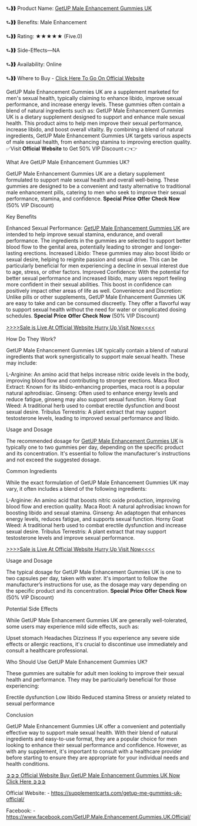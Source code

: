 ⮑❱❱ Product Name: [GetUP Male Enhancement Gummies UK](https://supplementcarts.com/getup-me-gummies-uk-official/)

⮑❱❱ Benefits: Male Enhancement

⮑❱❱ Rating: ★★★★★ (Five.0)

⮑❱❱ Side-Effects—NA

⮑❱❱ Availability: Online

⮑❱❱ Where to Buy - [Click Here To Go On Official Website](https://supplementcarts.com/getup-me-gummies-uk-official/)


GetUP Male Enhancement Gummies UK are a supplement marketed for men's sexual health, typically claiming to enhance libido, improve sexual performance, and increase energy levels. These gummies often contain a blend of natural ingredients such as: GetUP Male Enhancement Gummies UK is a dietary supplement designed to support and enhance male sexual health. This product aims to help men improve their sexual performance, increase libido, and boost overall vitality. By combining a blend of natural ingredients, GetUP Male Enhancement Gummies UK targets various aspects of male sexual health, from enhancing stamina to improving erection quality. ✅Visit 𝐎𝐟𝐟𝐢𝐜𝐢𝐚𝐥 𝐖𝐞𝐛𝐬𝐢𝐭𝐞 to Get 50% VIP Discount 👉👉

What Are GetUP Male Enhancement Gummies UK?

GetUP Male Enhancement Gummies UK are a dietary supplement formulated to support male sexual health and overall well-being. These gummies are designed to be a convenient and tasty alternative to traditional male enhancement pills, catering to men who seek to improve their sexual performance, stamina, and confidence. 𝐒𝐩𝐞𝐜𝐢𝐚𝐥 𝐏𝐫𝐢𝐜𝐞 𝗢𝐟𝐟𝐞𝐫 𝐂𝐡𝐞𝐜𝐤 𝐍𝐨𝐰 (50% VIP Discount)

Key Benefits

Enhanced Sexual Performance: [GetUP Male Enhancement Gummies UK](https://www.facebook.com/GetUP.Male.Enhancement.Gummies.UK.Official/
) are intended to help improve sexual stamina, endurance, and overall performance. The ingredients in the gummies are selected to support better blood flow to the genital area, potentially leading to stronger and longer-lasting erections.
Increased Libido: These gummies may also boost libido or sexual desire, helping to reignite passion and sexual drive. This can be particularly beneficial for men experiencing a decline in sexual interest due to age, stress, or other factors.
Improved Confidence: With the potential for better sexual performance and increased libido, many users report feeling more confident in their sexual abilities. This boost in confidence can positively impact other areas of life as well.
Convenience and Discretion: Unlike pills or other supplements, GetUP Male Enhancement Gummies UK are easy to take and can be consumed discreetly. They offer a flavorful way to support sexual health without the need for water or complicated dosing schedules. 𝐒𝐩𝐞𝐜𝐢𝐚𝐥 𝐏𝐫𝐢𝐜𝐞 𝗢𝐟𝐟𝐞𝐫 𝐂𝐡𝐞𝐜𝐤 𝐍𝐨𝐰 (50% VIP Discount)

[>>>>Sale is Live At Official Website Hurry Up Visit Now<<<<](https://supplementcarts.com/getup-me-gummies-uk-official/)

How Do They Work?

GetUP Male Enhancement Gummies UK typically contain a blend of natural ingredients that work synergistically to support male sexual health. These may include:

L-Arginine: An amino acid that helps increase nitric oxide levels in the body, improving blood flow and contributing to stronger erections.
Maca Root Extract: Known for its libido-enhancing properties, maca root is a popular natural aphrodisiac.
Ginseng: Often used to enhance energy levels and reduce fatigue, ginseng may also support sexual function.
Horny Goat Weed: A traditional herb used to combat erectile dysfunction and boost sexual desire.
Tribulus Terrestris: A plant extract that may support testosterone levels, leading to improved sexual performance and libido.

Usage and Dosage

The recommended dosage for [GetUP Male Enhancement Gummies UK](https://thebuzzbyte.com/getup-male-enhancement-gummies-uk/
) is typically one to two gummies per day, depending on the specific product and its concentration. It's essential to follow the manufacturer's instructions and not exceed the suggested dosage.

Common Ingredients

While the exact formulation of GetUP Male Enhancement Gummies UK may vary, it often includes a blend of the following ingredients:

L-Arginine: An amino acid that boosts nitric oxide production, improving blood flow and erection quality.
Maca Root: A natural aphrodisiac known for boosting libido and sexual stamina.
Ginseng: An adaptogen that enhances energy levels, reduces fatigue, and supports sexual function.
Horny Goat Weed: A traditional herb used to combat erectile dysfunction and increase sexual desire.
Tribulus Terrestris: A plant extract that may support testosterone levels and improve sexual performance.

[>>>>Sale is Live At Official Website Hurry Up Visit Now<<<<](https://supplementcarts.com/getup-me-gummies-uk-official/)

Usage and Dosage

The typical dosage for GetUP Male Enhancement Gummies UK  is one to two capsules per day, taken with water. It's important to follow the manufacturer’s instructions for use, as the dosage may vary depending on the specific product and its concentration. 𝐒𝐩𝐞𝐜𝐢𝐚𝐥 𝐏𝐫𝐢𝐜𝐞 𝗢𝐟𝐟𝐞𝐫 𝐂𝐡𝐞𝐜𝐤 𝐍𝐨𝐰 (50% VIP Discount)

Potential Side Effects

While GetUP Male Enhancement Gummies UK are generally well-tolerated, some users may experience mild side effects, such as:

Upset stomach
Headaches
Dizziness
If you experience any severe side effects or allergic reactions, it's crucial to discontinue use immediately and consult a healthcare professional.

Who Should Use GetUP Male Enhancement Gummies UK?

These gummies are suitable for adult men looking to improve their sexual health and performance. They may be particularly beneficial for those experiencing:

Erectile dysfunction
Low libido
Reduced stamina
Stress or anxiety related to sexual performance

Conclusion

GetUP Male Enhancement Gummies UK offer a convenient and potentially effective way to support male sexual health. With their blend of natural ingredients and easy-to-use format, they are a popular choice for men looking to enhance their sexual performance and confidence. However, as with any supplement, it's important to consult with a healthcare provider before starting to ensure they are appropriate for your individual needs and health conditions.

[➲➲➲ Official Website Buy GetUP Male Enhancement Gummies UK Now Click Here ➲➲➲](https://supplementcarts.com/getup-me-gummies-uk-official/)

Official Website: - https://supplementcarts.com/getup-me-gummies-uk-official/

Facebook: - https://www.facebook.com/GetUP.Male.Enhancement.Gummies.UK.Official/

